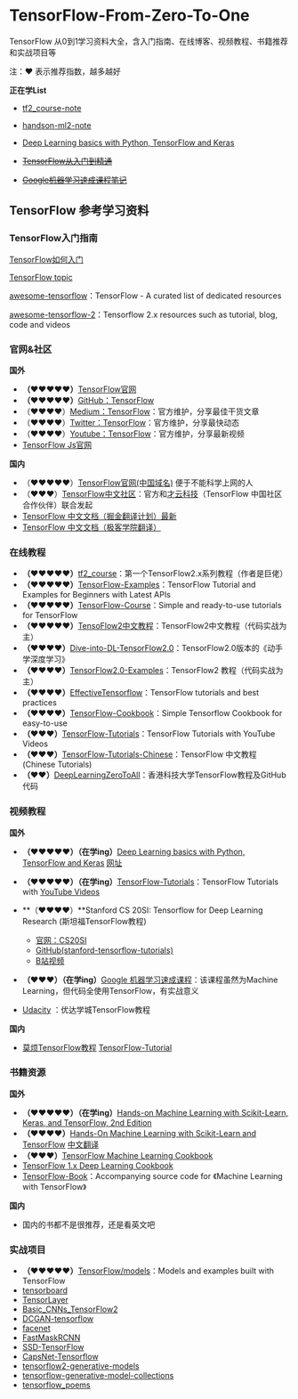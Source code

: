 # TensorFlow-From-Zero-To-One
TensorFlow 从0到1学习资料大全，含入门指南、在线博客、视频教程、书籍推荐和实战项目等

注：♥ 表示推荐指数，越多越好

**正在学List**

- [tf2_course-note](notes/tf2_course-note)
- [handson-ml2-note](notes/handson-ml2-note)
- [Deep Learning basics with Python, TensorFlow and Keras](notes/Deep_Learning_Basics_with_Python_TensorFlow_and_Keras)


- ~~[TensorFlow从入门到精通](notes/TensorFlow从入门到精通)~~


- ~~[Google机器学习速成课程笔记](notes/Google机器学习速成课程笔记)~~

## TensorFlow 参考学习资料

### TensorFlow入门指南

[TensorFlow如何入门](https://www.zhihu.com/question/49909565)

[TensorFlow topic](https://github.com/topics/tensorflow)

[awesome-tensorflow](https://github.com/jtoy/awesome-tensorflow)：TensorFlow - A curated list of dedicated resources 

[awesome-tensorflow-2](https://github.com/Amin-Tgz/awesome-tensorflow-2)：Tensorflow 2.x resources such as tutorial, blog, code and videos 

### **官网&社区**

**国外**

- **（♥♥♥♥♥）**[TensorFlow官网](https://www.tensorflow.org/)
- **（♥♥♥♥♥）**[GitHub：TensorFlow](https://github.com/tensorflow/tensorflow)
- （♥♥♥♥）[Medium：TensorFlow](https://medium.com/tensorflow)：官方维护，分享最佳干货文章
- （♥♥♥♥）[Twitter：TensorFlow](https://twitter.com/tensorflow)：官方维护，分享最快动态
- （♥♥♥♥）[Youtube：TensorFlow](<https://www.youtube.com/channel/UC0rqucBdTuFTjJiefW5t-IQ>)：官方维护，分享最新视频
- [TensorFlow Js官网](https://js.tensorflow.org/)

**国内**

- （♥♥♥♥♥）[TensorFlow官网(中国域名)](https://tensorflow.google.cn/)  便于不能科学上网的人
- （♥♥♥）[TensorFlow中文社区](https://www.tensorflowers.cn/)：官方和[才云科技](https://caicloud.io/)（TensorFlow 中国社区合作伙伴）联合发起
- [TensorFlow 中文文档（掘金翻译计划）最新](https://tensorflow.juejin.im/get_started/)
- [TensorFlow 中文文档（极客学院翻译）](http://wiki.jikexueyuan.com/project/tensorflow-zh/)

### **在线教程**

- **（♥♥♥♥♥）**[tf2_course](https://github.com/ageron/tf2_course)：第一个TensorFlow2.x系列教程（作者是巨佬）
- **（♥♥♥♥♥）**[TensorFlow-Examples](https://github.com/aymericdamien/TensorFlow-Examples)：TensorFlow Tutorial and Examples for Beginners with Latest APIs
- **（♥♥♥♥♥）**[TensorFlow-Course](https://github.com/osforscience/TensorFlow-Course)：Simple and ready-to-use tutorials for TensorFlow
- **（♥♥♥♥♥）**[TensoFlow2中文教程](https://github.com/czy36mengfei/tensorflow2_tutorials_chinese)：TensorFlow2中文教程（代码实战为主）
- **（♥♥♥♥）**[Dive-into-DL-TensorFlow2.0](https://github.com/TrickyGo/Dive-into-DL-TensorFlow2.0)：TensorFlow2.0版本的《动手学深度学习》
- **（♥♥♥♥）**[TensorFlow2.0-Examples](https://github.com/YunYang1994/TensorFlow2.0-Examples)：TensorFlow2 教程（代码实战为主）
- **（♥♥♥♥）**[EffectiveTensorflow](https://github.com/vahidk/EffectiveTensorflow)：TensorFlow tutorials and best practices
- **（♥♥♥♥）**[TensorFlow-Cookbook](https://github.com/taki0112/Tensorflow-Cookbook)：Simple Tensorflow Cookbook for easy-to-use
- **（♥♥♥）**[TensorFlow-Tutorials](https://github.com/Hvass-Labs/TensorFlow-Tutorials)：TensorFlow Tutorials with YouTube Videos
- **（♥♥♥）**[TensorFlow-Tutorials-Chinese](https://github.com/Hvass-Labs/TensorFlow-Tutorials-Chinese)：TensorFlow 中文教程 (Chinese Tutorials)
- **（♥♥）**[DeepLearningZeroToAll](https://github.com/hunkim/DeepLearningZeroToAll)：香港科技大学TensorFlow教程及GitHub代码

### **视频教程**

**国外**

- **（♥♥♥♥♥）（在学ing）**[Deep Learning basics with Python, TensorFlow and Keras](https://youtu.be/wQ8BIBpya2k)   [网址](https://pythonprogramming.net/introduction-deep-learning-python-tensorflow-keras/)


- **（♥♥♥♥♥）（在学ing）**[TensorFlow-Tutorials](https://github.com/Hvass-Labs/TensorFlow-Tutorials)：TensorFlow Tutorials with [YouTube Videos](https://www.youtube.com/playlist?list=PL9Hr9sNUjfsmEu1ZniY0XpHSzl5uihcXZ)

- **（♥♥♥♥）**Stanford CS 20SI: Tensorflow for Deep Learning Research (斯坦福TensorFlow教程)
  - [官网：CS20SI](https://web.stanford.edu/class/cs20si/index.html)
  - [GitHub(stanford-tensorflow-tutorials)](https://github.com/chiphuyen/stanford-tensorflow-tutorials)
  - [B站视频](https://www.bilibili.com/video/av9156347/?from=search&seid=6905181275544516403)


- **（♥♥♥）（在学ing）**[Google 机器学习速成课程](https://developers.google.com/machine-learning/crash-course/)：该课程虽然为Machine Learning，但代码全使用TensorFlow，有实战意义

- [Udacity](https://cn.udacity.com/course/deep-learning--ud730) ：优达学城TensorFlow教程

**国内**

- [莫烦TensorFlow教程](https://morvanzhou.github.io/tutorials/machine-learning/tensorflow/)  [TensorFlow-Tutorial](https://github.com/MorvanZhou/Tensorflow-Tutorial)


### **书籍资源**

**国外**

- **（♥♥♥♥♥）（在学ing）**[Hands-on Machine Learning with Scikit-Learn, Keras, and TensorFlow, 2nd Edition](https://github.com/ageron/handson-ml2)
- **（♥♥♥♥）**[Hands-On Machine Learning with Scikit-Learn and TensorFlow](https://github.com/ageron/handson-ml)   [中文翻译](https://hand2st.apachecn.org/#/)
- **（♥♥♥）**[TensorFlow Machine Learning Cookbook](https://github.com/nfmcclure/tensorflow_cookbook)
- [TensorFlow 1.x Deep Learning Cookbook](https://github.com/PacktPublishing/TensorFlow-1x-Deep-Learning-Cookbook)  
- [TensorFlow-Book](https://github.com/BinRoot/TensorFlow-Book)：Accompanying source code for 《Machine Learning with TensorFlow》

**国内**

- 国内的书都不是很推荐，还是看英文吧

### 实战项目

- **（♥♥♥♥♥）**[TensorFlow/models](https://github.com/tensorflow/models)：Models and examples built with TensorFlow
- [tensorboard](https://github.com/tensorflow/tensorboard)
- [TensorLayer](http://tensorlayer.readthedocs.io/en/latest/)
-  [Basic_CNNs_TensorFlow2](https://github.com/calmisential/Basic_CNNs_TensorFlow2) 
- [DCGAN-tensorflow](https://github.com/carpedm20/DCGAN-tensorflow)
- [facenet](https://github.com/davidsandberg/facenet)
- [FastMaskRCNN](https://github.com/CharlesShang/FastMaskRCNN)
- [SSD-TensorFlow](https://github.com/balancap/SSD-Tensorflow)
- [CapsNet-Tensorflow](https://github.com/naturomics/CapsNet-Tensorflow)
- [tensorflow2-generative-models](https://github.com/timsainb/tensorflow2-generative-models)
- [tensorflow-generative-model-collections](https://github.com/hwalsuklee/tensorflow-generative-model-collections)
- [tensorflow_poems](https://github.com/jinfagang/tensorflow_poems)